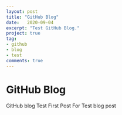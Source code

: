 ```yaml
---
layout: post
title: "GitHub Blog"
date:   2020-09-04
excerpt: "Test GitHub Blog."
project: true
tag:
- github 
- blog
- test
comments: true
---
```

# GitHub Blog
GitHub blog Test 
First Post For Test
blog post 